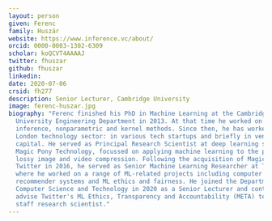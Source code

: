 ```yaml
---
layout: person
given: Ferenc
family: Huszár
website: https://www.inference.vc/about/
orcid: 0000-0003-1302-6309
scholar: koQCVT4AAAAJ
twitter: fhuszar
github: fhuszar
linkedin: 
date: 2020-07-06
crsid: fh277
description: Senior Lecturer, Cambridge University
image: ferenc-huszar.jpg
biography: "Ferenc finished his PhD in Machine Learning at the Cambridge
  University Engineering Department in 2013. At that time he worked on Bayesian
  inference, nonparametric and kernel methods. Since then, he has worked in the
  London technology sector: in various tech startups and briefly in venture
  capital. He served as Principal Research Scientist at deep learning startup
  Magic Pony Technology, focussed on applying machine learning to the problem of
  lossy image and video compression. Following the acquisition of Magic Pony by
  Twitter in 2016, he served as Senior Machine Learning Researcher at Twitter
  where he worked on a range of ML-related projects including computer vision,
  recommender systems and ML ethics and fairness. He joined the Department of
  Computer Science and Technology in 2020 as a Senior Lecturer and continues to
  advise Twitter's ML Ethics, Transparency and Accountability (META) team as a
  staff research scientist."
---
```


